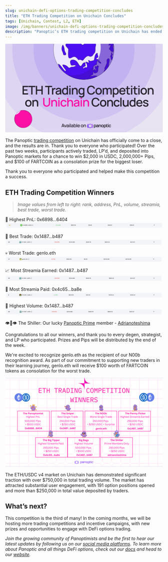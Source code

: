 ```yaml
---
slug: unichain-defi-options-trading-competition-concludes
title: "ETH Trading Competition on Unichain Concludes"
tags: [Unichain, Contest, L2, ETH]
image: /img/banners/unichain-defi-options-trading-competition-concludes-banner.jpg
description: "Panoptic’s ETH trading competition on Unichain has ended, with top traders and LPs winning $2,000 in USDC, 2M+ Pips, and a consolation prize for the biggest loser." 
---
```


![](./unichain-defi-options-trading-competition-concludes-banner.jpg)

The Panoptic [trading competition](/blog/unichain-defi-options-trading-competition) on Unichain has officially come to a close, and the results are in. Thank you to everyone who participated! Over the past two weeks, participants actively traded, LP’d, and deposited into Panoptic markets for a chance to win $2,000 in USDC, 2,000,000+ Pips, and $100 of FARTCOIN as a consolation prize for the biggest loser.

Thank you to everyone who participated and helped make this competition a success.

## ETH Trading Competition Winners
> _Image values from left to right: rank, address, PnL, volume, streamia, best trade, worst trade._

💎 Highest PnL: 0x6898...6404
![](./01.png)

🧠 Best Trade: 0x1487...b487
![](./02.png)

💀 Worst Trade: genlo.eth 
![](./03.png)

📈 Most Streamia Earned: 0x1487...b487
![](./04.png)

💸 Most Streamia Paid: 0x4c65...ba8e
![](./05.png)

🚀 Highest Volume: 0x1487...b487
![](./06.png)

👁️👄👁️ The Shiller: Our lucky [Panoptic Prime](/blog/panoptic-prime-loyalty-program) member - [Adrianoteshima](https://x.com/adrianoteshima)

Congratulations to all our winners, and thank you to every degen, strategist, and LP who participated. Prizes and Pips will be distributed by the end of the week.  
  
We're excited to recognize genlo.eth as the recipient of our N00b recognition award. As part of our commitment to supporting new traders in their learning journey, genlo.eth will receive $100 worth of FARTCOIN tokens as consolation for the worst trade.

![](./07.png)

The ETH/USDC v4 market on Unichain has demonstrated significant traction with over $750,000 in total trading volume. The market has attracted substantial user engagement, with 191 option positions opened and more than $250,000 in total value deposited by traders.

## What’s next?

This competition is the third of many! In the coming months, we will be hosting more trading competitions and incentive campaigns, with new prizes and opportunities to engage with DeFi options trading.

*Join the growing community of Panoptimists and be the first to hear our latest updates by following us on our [social media platforms](https://links.panoptic.xyz/all). To learn more about Panoptic and all things DeFi options, check out our [docs](/docs/intro) and head to our [website](https://panoptic.xyz/).*
